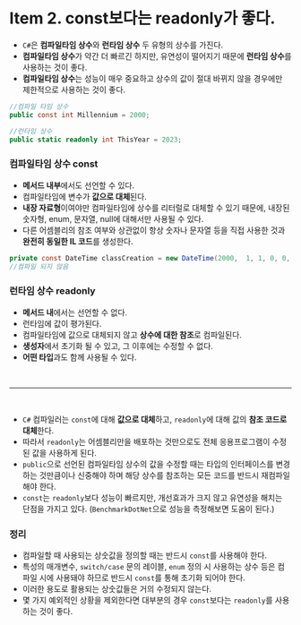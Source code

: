 # Item 2. const보다는 readonly가 좋다.

- `C#`은 **컴파일타임 상수**와 **런타임 상수** 두 유형의 상수를 가진다.
- **컴파일타임 상수**가 약간 더 빠르긴 하지만, 유연성이 떨어지기 때문에 **런타임 상수**를 사용하는 것이 좋다.
- **컴파일타임 상수**는 성능이 매우 중요하고 상수의 값이 절대 바뀌지 않을 경우에만 제한적으로 사용하는 것이 좋다.

```cs
//컴파일 타임 상수
public const int Millennium = 2000;

//런타임 상수
public static readonly int ThisYear = 2023;
```

### 컴파일타임 상수 const
- **메서드 내부**에서도 선언할 수 있다.
- 컴파일타임에 변수가 **값으로 대체**된다.
- **내장 자료형**이여야만 컴파일타임에 상수를 리터럴로 대체할 수 있기 때문에, 내장된 숫자형, enum, 문자열, null에 대해서만 사용될 수 있다.
- 다른 어셈블리의 참조 여부와 상관없이 항상 숫자나 문자열 등을 직접 사용한 것과 **완전히 동일한 IL 코드**를 생성한다.

```cs
private const DateTime classCreation = new DateTime(2000,  1, 1, 0, 0, 0);
//컴파일 되지 않음
```

### 런타임 상수 readonly
- **메서드 내**에서는 선언할 수 없다.
- 런타임에 값이 평가된다.
- 컴파일타임에 값으로 대체되지 않고 **상수에 대한 참조**로 컴파일된다.
- **생성자**에서 초기화 될 수 있고, 그 이후에는 수정할 수 없다.
- **어떤 타입**과도 함께 사용될 수 있다.

</br>

---

</br>

- `C#` 컴파일러는 `const`에 대해 **값으로 대체**하고, `readonly`에 대해 값의 **참조 코드로 대체**한다.
- 따라서 `readonly`는 어셈블리만을 배포하는 것만으로도 전체 응용프로그램이 수정된 값을 사용하게 된다.
- `public`으로 선언된 컴파일타임 상수의 값을 수정할 때는 타입의 인터페이스를 변경하는 것만큼이나 신중해야 하며 해당 상수를 참조하는 모든 코드를 반드시 재컴파일 해야 한다.
- `const`는 `readonly`보다 성능이 빠르지만, 개선효과가 크지 않고 유연성을 해치는 단점을 가지고 있다. (`BenchmarkDotNet`으로 성능을 측정해보면 도움이 된다.)

### 정리

- 컴파일할 때 사용되는 상숫값을 정의할 때는 반드시 `const`를 사용해야 한다.
- 특성의 매개변수, `switch/case` 문의 레이블, `enum` 정의 시 사용하는 상수 등은 컴파일 시에 사용돼야 하므로 반드시 `const`를 통해 초기화 되어야 한다.
- 이러한 용도로 활용되는 상숫값들은 거의 수정되지 않는다.
- 몇 가지 예외적인 상황을 제외한다면 대부분의 경우 `const`보다는 `readonly`를 사용하는 것이 좋다.
